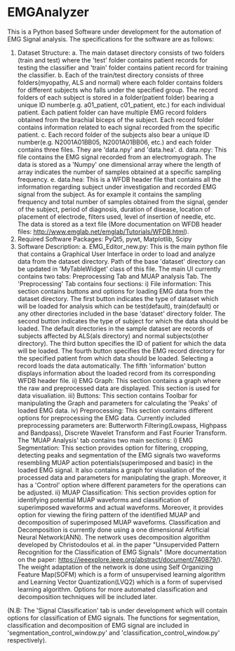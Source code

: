 # EMGAnalyzer
This is a Python based Software under development for the automation of EMG Signal analysis. The specifications for the  software are as follows:
1. Dataset Structure:
    a. The main dataset directory consists of two folders (train and test) where the 'test' folder contains patient records for testing  the classifier and 'train' folder contains patient record for training the classifier.
    b. Each of the train/test directory consists of three folders(myopathy, ALS and normal) where each folder contains folders for different subjects who falls under the specified group. The record folders of each subject is stored in a folder(patient folder) bearing a unique ID number(e.g. a01_patient, c01_patient, etc.) for each individual patient. Each patient folder can have multiple EMG record folders obtained from the brachial biceps of the subject. Each record folder contains information related to each signal recorded from the specific patient.
    c. Each record folder of the subjects also bear a unique ID number(e.g. N2001A01BB05, N2001A01BB06, etc.) and each folder contains three files. They are 'data.npy' and 'data.hea'.
    d. data.npy: This file contains the EMG signal recorded from an electromyograph. The data is stored as a 'Numpy' one dimensional array where the length of array indicates the number of samples obtained at a specific sampling frequency.
    e. data.hea: This is a WFDB header file that contains all the information regarding subject under investigation and recorded EMG signal from the subject. As for example it contains the sampling frequency and total number of samples obtained from the signal, gender of the subject, period of diagnosis, duration of disease, location of placement of electrode, filters used, level of insertion of needle, etc. The data is stored as a text file (More documentation on WFDB header files: http://www.emglab.net/emglab/Tutorials/WFDB.html).
2. Required Software Packages:
   PyQt5, pywt, Matplotlib, Scipy
3. Software Description:
    a. EMG_Editor_new.py: This is the main python file that contains a Graphical User Interface in order to load and analyze data from the dataset directory. Path of the base 'dataset' directory can be updated in 'MyTableWidget' class of this file. The main UI currently contains two tabs: Preprocessing Tab and MUAP analysis Tab.
    The 'Preprocessing' Tab contains four sections: i) File information: This section contains buttons and options for loading EMG data from the dataset directory. The first button indicates the type of dataset which will be loaded for analysis which can be test(default), train(default) or any other directories included in the base 'dataset' directory folder. The second button indicates the type of subject for which the data should be loaded. The default directories in the sample dataset are records of subjects affected by ALS(als directory) and normal subjects(other directory). The third button specifies the ID of patient for which the data will be loaded. The fourth button specifies the EMG record directory for the specified patient from which data should be loaded. Selecting a record loads the data automatically. The fifth 'information' button displays information about the loaded record from its corresponding WFDB header file. ii) EMG Graph: This section contains a graph where the raw and preprocessed data are displayed. This section is used for data visualiation. iii) Buttons: This section contains Toolbar for manipulating the Graph and parameters for calculating the 'Peaks' of loaded EMG data. iv) Preprocessing: This section contains different options for preprocessing the EMG data. Currently included preprocessing parameters are: Butterworth Filtering(Lowpass, Highpass and Bandpass), Discrete Wavelet Transform and Fast Fourier Transform.
    The 'MUAP Analysis' tab contains two main sections: i) EMG Segmentation: This section provides option for filtering, cropping, detecting peaks and segmentation of the EMG signals two waveforms resembling MUAP action potentials(superimposed and basic) in the loaded EMG signal. It also contains a graph for visualiation of the processed data and parameters for manipulating the graph. Moreover, it has a 'Control' option where different parameters for the operations can be adjusted. ii) MUAP Classification: This section provides option for identifying potential MUAP waveforms and classification of superimposed waveforms and actual waveforms. Moreover, it provides option for viewing the firing pattern of the identified MUAP and decomposition of superimposed MUAP waveforms. Classification and Decomposition is currently done using a one dimensional Artificial Neural Network(ANN). The network uses decomposition algorithm developed by Christodoulos et al. in the paper "Unsupervided Pattern Recognition for the Classification of EMG Signals" (More documentation on the paper: https://ieeexplore.ieee.org/abstract/document/740879/). The weight adaptation of the network is done using Self Organizing Feature Map(SOFM) which is a form of unsupervised learning algorithm and Learning Vector Quantization(LVQ2) which is a form of supervised learning algorithm. Options for more automated classification and decomposition techniques will be included later.

(N.B: The 'Signal Classification' tab is under development which will contain options for classification of EMG signals. The functions for segmentation, classification and decomposition of EMG signal are included in 'segmentation_control_window.py' and 'classification_control_window.py' respectively).

